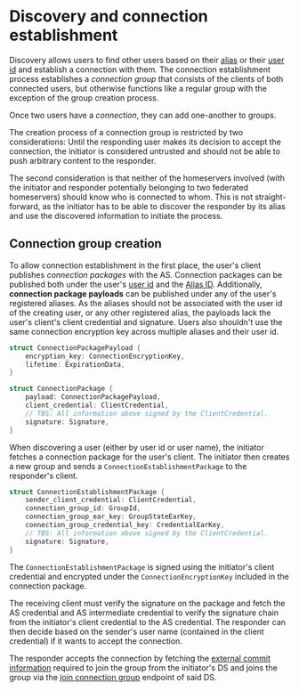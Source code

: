 # Discovery and connection establishment

Discovery allows users to find other users based on their [alias](../glossary.md#alias) or their [user id](../glossary.md#user-id-uid) and establish a connection with them. The connection establishment process establishes a *connection group* that consists of the clients of both connected users, but otherwise functions like a regular group with the exception of the group creation process.

Once two users have a *connection*, they can add one-another to groups.

The creation process of a connection group is restricted by two considerations: Until the responding user makes its decision to accept the connection, the initiator is considered untrusted and should not be able to push arbitrary content to the responder.

The second consideration is that neither of the homeservers involved (with the initiator and responder potentially belonging to two federated homeservers) should know who is connected to whom. This is not straight-forward, as the initiator has to be able to discover the responder by its alias and use the discovered information to initiate the process.

## Connection group creation

To allow connection establishment in the first place, the user's client publishes *connection packages* with the AS. Connection packages can be published both under the user's [user id](../authentication_service.html#upload-user-id-connection-packages) and the [Alias ID](../authentication_service.html#upload-alias-connection-package-payloads). Additionally, **connection package payloads** can be published under any of the user's registered aliases. As the aliases should not be associated with the user id of the creating user, or any other registered alias, the payloads lack the user's client's client credential and signature. Users also shouldn't use the same connection encryption key across multiple aliases and their user id.

```rust
struct ConnectionPackagePayload {
    encryption_key: ConnectionEncryptionKey,
    lifetime: ExpirationData,
}

struct ConnectionPackage {
    payload: ConnectionPackagePayload,
    client_credential: ClientCredential,
    // TBS: All information above signed by the ClientCredential.
    signature: Signature,
}
```

When discovering a user (either by user id or user name), the initiator fetches a connection package for the user's client. The initiator then creates a new group and sends a `ConnectionEstablishmentPackage` to the responder's client.

```rust
struct ConnectionEstablishmentPackage {
    sender_client_credential: ClientCredential,
    connection_group_id: GroupId,
    connection_group_ear_key: GroupStateEarKey,
    connection_group_credential_key: CredentialEarKey,
    // TBS: All information above signed by the ClientCredential.
    signature: Signature,
}
```

The `ConnectionEstablishmentPackage` is signed using the initiator's client credential and encrypted under the `ConnectionEncryptionKey` included in the connection package.

The receiving client must verify the signature on the package and fetch the AS credential and AS intermediate credential to verify the signature chain from the initiator's client credential to the AS credential. The responder can then decide based on the sender's user name (contained in the client credential) if it wants to accept the connection.

The responder accepts the connection by fetching the [external commit information](../delivery_service.md#get-external-commit-information) required to join the group from the initiator's DS and joins the group via the [join connection group](../delivery_service.md#join-connection-group) endpoint of said DS.
